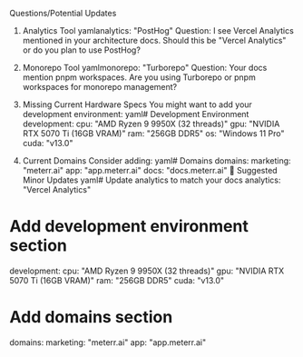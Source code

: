 Questions/Potential Updates
1. Analytics Tool
yamlanalytics: "PostHog"
Question: I see Vercel Analytics mentioned in your architecture docs. Should this be "Vercel Analytics" or do you plan to use PostHog?

2. Monorepo Tool
yamlmonorepo: "Turborepo"
Question: Your docs mention pnpm workspaces. Are you using Turborepo or pnpm workspaces for monorepo management?

3. Missing Current Hardware Specs
You might want to add your development environment:
yaml# Development Environment
development:
  cpu: "AMD Ryzen 9 9950X (32 threads)"
  gpu: "NVIDIA RTX 5070 Ti (16GB VRAM)"
  ram: "256GB DDR5"
  os: "Windows 11 Pro"
  cuda: "v13.0"

4. Current Domains
Consider adding:
yaml# Domains
domains:
  marketing: "meterr.ai"
  app: "app.meterr.ai"
  docs: "docs.meterr.ai"
📝 Suggested Minor Updates
yaml# Update analytics to match your docs
analytics: "Vercel Analytics"

# Add development environment section
development:
  cpu: "AMD Ryzen 9 9950X (32 threads)"
  gpu: "NVIDIA RTX 5070 Ti (16GB VRAM)"
  ram: "256GB DDR5"
  cuda: "v13.0"

# Add domains section
domains:
  marketing: "meterr.ai"
  app: "app.meterr.ai"